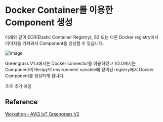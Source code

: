 # Docker Container를 이용한 Component 생성

아래와 같이 ECR(Elastic Container Registry), S3 또는 다른 Docker registry에서 이미지를 가져와서 Component를 생성할 수 있습니다. 

![image](https://user-images.githubusercontent.com/52392004/181383024-b5a23ef4-8b56-4d41-b4c9-6d7256c02081.png)

Greengrass V1.x에서는 Docker connector를 이용하였고 V2.0에서는 Component의 Recipy의 environment variable에 정의된 registry에서 Docker Component를 생성하게 됩니다. 

추후 추가 예정 

## Reference

[Workshop - AWS IoT Greengrass V2](https://catalog.us-east-1.prod.workshops.aws/workshops/5ecc2416-f956-4273-b729-d0d30556013f/en-US)

